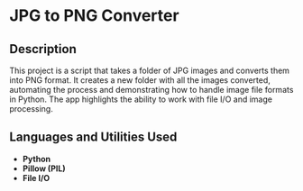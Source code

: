 <h1>JPG to PNG Converter</h1> 

<h2>Description</h2> 

This project is a script that takes a folder of JPG images and converts them into PNG format. It creates a new folder with all the images converted, automating the process and demonstrating how to handle image file formats in Python. The app highlights the ability to work with file I/O and image processing. 
<br /> 

<h2>Languages and Utilities Used</h2>

- <b>Python</b>
- <b>Pillow (PIL)</b>
- <b>File I/O</b>
